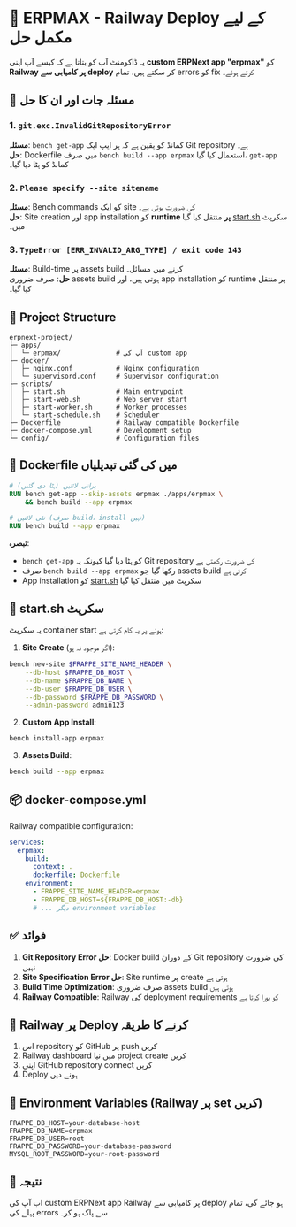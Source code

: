# 🚀 ERPMAX - Railway Deploy کے لیے مکمل حل

یہ ڈاکومنٹ آپ کو بتاتا ہے کہ کیسے آپ اپنی **custom ERPNext app "erpmax"** کو **Railway پر کامیابی سے deploy** کر سکتے ہیں، تمام errors کو fix کرتے ہوئے۔

## 🎯 مسئلہ جات اور ان کا حل

### 1. `git.exc.InvalidGitRepositoryError`
**مسئلہ**: `bench get-app` کمانڈ کو یقین ہے کہ ہر ایپ ایک Git repository ہے۔  
**حل**: Dockerfile میں صرف `bench build --app erpmax` استعمال کیا گیا، `get-app` کمانڈ کو ہٹا دیا گیا۔

### 2. `Please specify --site sitename`
**مسئلہ**: Bench commands کو ایک site کی ضرورت ہوتی ہے۔  
**حل**: Site creation اور app installation کو **runtime پر** منتقل کیا گیا [start.sh](file:///c%3A/Users/Akhterzoi%20PC/Downloads/erpmax-setup/erpmax-setup/scripts/start.sh#L1-L79) سکرپٹ میں۔

### 3. `TypeError [ERR_INVALID_ARG_TYPE] / exit code 143`
**مسئلہ**: Build-time پر assets build کرنے میں مسائل۔  
**حل**: صرف ضروری assets build ہوتی ہیں، اور app installation کو runtime پر منتقل کیا گیا۔

## 📁 Project Structure

```
erpnext-project/
├─ apps/
│  └─ erpmax/              # آپ کی custom app
├─ docker/
│  ├─ nginx.conf           # Nginx configuration
│  └─ supervisord.conf     # Supervisor configuration
├─ scripts/
│  ├─ start.sh             # Main entrypoint
│  ├─ start-web.sh         # Web server start
│  ├─ start-worker.sh      # Worker processes
│  └─ start-schedule.sh    # Scheduler
├─ Dockerfile              # Railway compatible Dockerfile
├─ docker-compose.yml      # Development setup
└─ config/                 # Configuration files
```

## 🐳 Dockerfile میں کی گئی تبدیلیاں

```dockerfile
# پرانی لائنیں (ہٹا دی گئیں)
RUN bench get-app --skip-assets erpmax ./apps/erpmax \
    && bench build --app erpmax

# نئی لائنیں (صرف build، install نہیں)
RUN bench build --app erpmax
```

**تبصرہ**: 
- `bench get-app` کو ہٹا دیا گیا کیونکہ یہ Git repository کی ضرورت رکھتی ہے
- صرف `bench build --app erpmax` رکھا گیا جو assets build کرتی ہے
- App installation کو [start.sh](file:///c%3A/Users/Akhterzoi%20PC/Downloads/erpmax-setup/erpmax-setup/scripts/start.sh#L1-L79) سکرپٹ میں منتقل کیا گیا

## 🚀 start.sh سکرپٹ

یہ سکرپٹ container start ہونے پر یہ کام کرتی ہے:

1. **Site Create** (اگر موجود نہ ہو):
```bash
bench new-site $FRAPPE_SITE_NAME_HEADER \
    --db-host $FRAPPE_DB_HOST \
    --db-name $FRAPPE_DB_NAME \
    --db-user $FRAPPE_DB_USER \
    --db-password $FRAPPE_DB_PASSWORD \
    --admin-password admin123
```

2. **Custom App Install**:
```bash
bench install-app erpmax
```

3. **Assets Build**:
```bash
bench build --app erpmax
```

## 📦 docker-compose.yml

Railway compatible configuration:

```yaml
services:
  erpmax:
    build:
      context: .
      dockerfile: Dockerfile
    environment:
      - FRAPPE_SITE_NAME_HEADER=erpmax
      - FRAPPE_DB_HOST=${FRAPPE_DB_HOST:-db}
      # ... دیگر environment variables
```

## ✅ فوائد

1. **Git Repository Error حل**: Docker build کے دوران Git repository کی ضرورت نہیں
2. **Site Specification Error حل**: Site runtime پر create ہوتی ہے
3. **Build Time Optimization**: صرف ضروری assets build ہوتی ہیں
4. **Railway Compatible**: Railway کی deployment requirements کو پورا کرتا ہے

## 🚀 Railway پر Deploy کرنے کا طریقہ

1. اس repository کو GitHub پر push کریں
2. Railway dashboard میں نیا project create کریں
3. اپنی GitHub repository connect کریں
4. Deploy ہونے دیں

## 🔧 Environment Variables (Railway پر set کریں)

```
FRAPPE_DB_HOST=your-database-host
FRAPPE_DB_NAME=erpmax
FRAPPE_DB_USER=root
FRAPPE_DB_PASSWORD=your-database-password
MYSQL_ROOT_PASSWORD=your-root-password
```

## 🎉 نتیجہ

اب آپ کی custom ERPNext app Railway پر کامیابی سے deploy ہو جائے گی، تمام پہلے کی errors سے پاک ہو کر۔